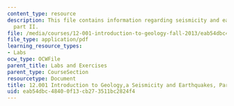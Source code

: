 ```yaml
---
content_type: resource
description: This file contains information regarding seismicity and earthquakes,
  part II.
file: /media/courses/12-001-introduction-to-geology-fall-2013/eab54dbc48400f13cb273511bc2824f4_MIT12_001F13_Lab5PartII.pdf
file_type: application/pdf
learning_resource_types:
- Labs
ocw_type: OCWFile
parent_title: Labs and Exercises
parent_type: CourseSection
resourcetype: Document
title: 12.001 Introduction to Geology,a Seismicity and Earthquakes, Part II
uid: eab54dbc-4840-0f13-cb27-3511bc2824f4
---
```

